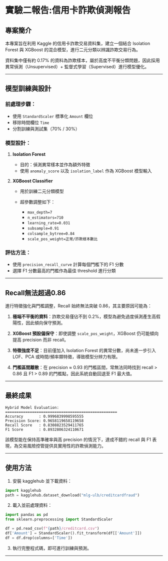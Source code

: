 # 實驗二報告:信用卡詐欺偵測報告

## 專案簡介

本專案旨在利用 Kaggle 的信用卡詐欺交易資料集，建立一個結合 Isolation Forest 與 XGBoost 的混合模型，進行二元分類以辨識詐欺交易行為。

資料集中僅有約 0.17% 的資料為詐欺樣本，屬於高度不平衡分類問題，因此採用異常偵測（Unsupervised）+ 監督式學習（Supervised）進行模型優化。

---

## 模型訓練與設計

### 前處理步驟：

* 使用 `StandardScaler` 標準化 `Amount` 欄位
* 移除時間欄位 `Time`
* 分割訓練與測試集（70% / 30%）

### 模型設計：

1. **Isolation Forest**

   * 目的：偵測異常樣本並作為額外特徵
   * 使用 `anomaly_score` 以及 `isolation_label` 作為 XGBoost 模型輸入
2. **XGBoost Classifier**

   * 用於訓練二元分類模型
   * 超參數調整如下：

     * `max_depth=7`
     * `n_estimators=710`
     * `learning_rate=0.031`
     * `subsample=0.91`
     * `colsample_bytree=0.84`
     * `scale_pos_weight=正常/詐欺樣本數比`

### 評估方法：

* 使用 `precision_recall_curve` 計算每個門檻下的 F1 分數
* 選擇 F1 分數最高的門檻作為最佳 threshold 進行分類

---

## Recall無法超過0.86

進行特徵強化與門檻調整，Recall 始終無法突破 0.86，其主要原因可能為：

1. **極端不平衡的資料**：詐欺交易僅佔不到 0.2%，模型為避免過度偵測產生高假陽性，因此傾向保守預測。

2. **XGBoost 預設偏保守**：即使調整 `scale_pos_weight`，XGBoost 仍可能傾向提高 precision 而非 recall。

3. **特徵強度不足**：目前僅加入 Isolation Forest 的異常分數，尚未進一步引入 LOF、PCA 或時間/頻率類特徵，導致模型分辨力有限。

4. **門檻區間離散**：在 precision ≈ 0.93 的門檻區間，常無法同時找到 recall > 0.86 且 F1 > 0.89 的門檻點，因此系統自動回退至 F1 最大值。

---

## 最終成果

```
Hybrid Model Evaluation:
==================================================
Accuracy       : 0.9996839998595555
Precision Score: 0.9658119658119658
Recall Score   : 0.8308823529411765
F1 Score       : 0.8932806324110671
```

該模型能在保持高準確率與高 precision 的情況下，達成不錯的 recall 與 F1 表現，為交易風險控管提供具實用性的詐欺偵測能力。

---

## 使用方法

1. 安裝 kagglehub 並下載資料：

```python
import kagglehub
path = kagglehub.dataset_download("mlg-ulb/creditcardfraud")
```

2. 載入並前處理資料：

```python
import pandas as pd
from sklearn.preprocessing import StandardScaler

df = pd.read_csv(f"{path}/creditcard.csv")
df['Amount'] = StandardScaler().fit_transform(df[['Amount']])
df = df.drop(columns=['Time'])
```

3. 執行完整程式碼，即可進行訓練與預測。

---


